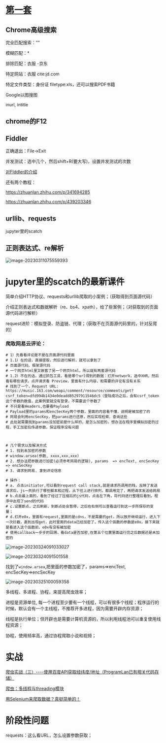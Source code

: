# [第一套](https://github.com/wistbean/learn_python3_spider)

## Chrome高级搜索

完全匹配搜索：""

模糊匹配：*

排除匹配：衣服 -京东

特定网站：衣服 cite:jd.com

特定文件类型：身份证 filetype:xls，还可以搜索PDF书籍

Google以图搜图

inurl, intitle

## chrome的F12

## Fiddler

正确退出：File->Exit

并发测试：选中几个，然后shift+R(要大写)，设置并发测试的次数

[对FIddler的介绍](https://zhuanlan.zhihu.com/p/102392715)

还有两个教程：

https://zhuanlan.zhihu.com/p/341694285

https://zhuanlan.zhihu.com/p/439203346

## urllib、requests

jupyter里的scatch

## 正则表达式、re解析

![image-20230311075559393](D:\programlan\git-demo\images\爬虫-0301\image-20230311075559393.png)

# jupyter里的scatch的最新课件

简单介绍HTTP协议、requests和urllib爬取的小案例；（获取得到页面源代码）

介绍正则表达式和数据解析（re、bs4、xpath），给了些案例；（对获取到的页面源代码进行解析）

request进阶：模拟登录、防盗链、代理；（获取不在页面源代码里的，针对反爬的）

### 爬取网易云评论：

```
# 1）先看看评论是不是在页面源代码里面
# 1.1）在的话，直接提取，然后进行解析，就可以拿到了
# 页面源代码、框架源代码
# 一个网页html里又嵌套了另一个网页html，所以就有两套源代码
# 1.2）不在的话，通过抓包工具，看是哪个url得到的数据：打开network，选中XHR，然后看有哪些请求，点开请求看 Preview，里面有什么内容，和需要的评论有没有关系
# 找到了一个，Request URL: https://music.163.com/weapi/comment/resource/comments/get?csrf_token=dfd994b1434e0deadd85297911546dc5（登陆成功之后，会有csrf_token这个参数的数值，此案例里就没有登录，不需要这个参数了
# 不只是看Headers,也要看Payload
# Payload里的params和encSecKey两个参数，里面的内容看不懂，说明是被加密了的
# 网易会利用encSecKey，把params进行还原，然后实现检索、查询这些
# 此处就需要找到params没加密前是什么样的，是怎么加密的，想办法在程序里模拟加密的过程，手工加密后传递参数，保证程序没有问题



# 几个需求以及解决方式
# 1. 找到未加密的参数                       
# window.arsea(参数, xxxx,xxx,xxx)
# 2. 想办法把参数进行加密(必须参考网易的逻辑), params  => encText, encSecKey => encSecKey
# 3. 请求到网易. 拿到评论信息

# 操作：
# a. 点击initiator,可以看到request call stack,就是请求所调用的栈，反映了发送请求后，js一共执行了哪些脚本和过程，从下往上进行排列，都调用完了，再把请求发送给网易
# b.点击最上面的，看到了经过了压缩后的js代码，点击左下角，将代码进行整理后看到，程序中出现了send的代码
# c.设置断点，之后刷新，到断点处会暂停，之后在右侧可以查看运行到这一步所保存的变量；
# d.打开e0x，里面有request,里面的是cdns，不是需要的get，所以放开继续运行，进入下一次拦截，直到出现get，此时里面的data已经加密了，传入这个函数的参数是e0x，接下来就是看进入这个函数前，e0x有没有被加密
# 使用callback一步步的回溯，看data是否加密,在第五个位置里面运行完之后数据还是未加密的
```

![image-20230324091033027](D:\programlan\git-demo\images\爬虫-0301\image-20230324091033027.png)

![image-20230324091501558](D:\programlan\git-demo\images\爬虫-0301\image-20230324091501558.png)

找到了`window.arsea`,把里面的参数加密了，params=>encText, encSecKey=>encSecKey

![image-20230325100059358](D:\programlan\git-demo\images\爬虫-0301\image-20230325100059358.png)

多线程、多进程、协程，来提高爬虫效率；

进程是资源单位, 每一个进程至少要有一个线程，可以有很多个线程；程序运行的时候，默认会有一个主线程，不推荐开多进程，因为需要开辟内存资源；

线程是执行单位；但开辟也是需要计算机资源的，所以利用线程池可以重复使用线程资源；

协程，使用频率高，通过协程爬取小说和视频；



# 实战

[爬虫实战（三）----使用百度API获取经纬度/地址（ProgramLan已有相关代码存储）](https://blog.csdn.net/Blank_spaces/article/details/106547571)

[爬虫：多线程与threading模块](https://blog.csdn.net/Blank_spaces/article/details/106547544?ops_request_misc=%257B%2522request%255Fid%2522%253A%2522167843429816800197044361%2522%252C%2522scm%2522%253A%252220140713.130102334.pc%255Fblog.%2522%257D&request_id=167843429816800197044361&biz_id=0&utm_medium=distribute.pc_search_result.none-task-blog-2~blog~first_rank_ecpm_v1~rank_v31_ecpm-3-106547544-null-null.blog_rank_default&utm_term=%E7%88%AC%E8%99%AB)

[用Selenium来爬取数据？真挺简单的！](https://cloud.tencent.com/developer/article/1858214)





# 阶段性问题

requests：这么看URL，怎么设置参数获取；

